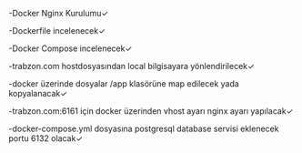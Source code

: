 -Docker Nginx Kurulumu✓

-Dockerfile incelenecek✓

-Docker Compose incelenecek✓

-trabzon.com hostdosyasından local bilgisayara yönlendirilecek✓

-docker üzerinde dosyalar /app klasörüne map edilecek yada kopyalanacak✓

-trabzon.com:6161 için docker üzerinden vhost ayarı nginx ayarı yapılacak✓

-docker-compose.yml dosyasına postgresql database servisi eklenecek portu 6132 olacak✓
